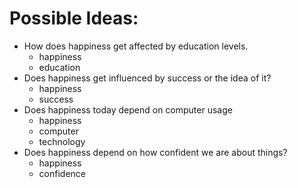 # Possible Ideas:

* How does happiness get affected by education levels.
    - happiness
    - education
* Does happiness get influenced by success or the idea of it?
    - happiness
    - success
* Does happiness today depend on computer usage
    - happiness
    - computer
    - technology
* Does happiness depend on how confident we are about things?
    - happiness
    - confidence
